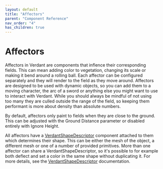```yaml
---
layout: default
title: "Affectors"
parent: "Component Reference"
nav_order: "4"
has_children: true
---
```


# Affectors

Affectors in Verdant are components that inflence their corresponding fields. This can mean adding color to vegetation, changing its scale or making it bend around a rolling ball. Each affector can be configured separately and they will render to the field as they move around. Affectors are designed to be used with dynamic objects, so you can add them to a moving character, the arc of a sword or anything else you might want to use to interact with Verdant. While you should always be mindful of not using too many they are culled outside the range of the field, so keeping them performant is more about density than absolute numbers. 

By default, affectors only paint to fields when they are close to the ground. This can be adjusted with the Ground Distance parameter or disabled entirely with Ignore Height.

All affectors have a [VerdantShapeDescriptor](../VerdantShapeDescriptor.html) component attached to them which determines their shape. This can be either the mesh of the object, a different mesh or one of a number of provided primitives. More than one affector can share a VerdantShapeDescriptor, so it's possible to for example both deflect and set a color in the same shape without duplicating it. For more details, see the [VerdantShapeDescriptor](../VerdantShapeDescriptor.html) documentation.